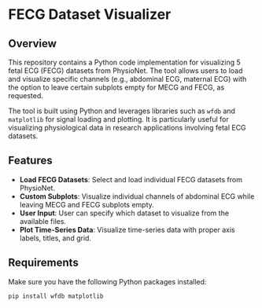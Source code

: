 # FECG Dataset Visualizer

## Overview

This repository contains a Python code implementation for visualizing 5 fetal ECG (FECG) datasets from PhysioNet. The tool allows users to load and visualize specific channels (e.g., abdominal ECG, maternal ECG) with the option to leave certain subplots empty for MECG and FECG, as requested.

The tool is built using Python and leverages libraries such as `wfdb` and `matplotlib` for signal loading and plotting. It is particularly useful for visualizing physiological data in research applications involving fetal ECG datasets.

## Features

- **Load FECG Datasets**: Select and load individual FECG datasets from PhysioNet.
- **Custom Subplots**: Visualize individual channels of abdominal ECG while leaving MECG and FECG subplots empty.
- **User Input**: User can specify which dataset to visualize from the available files.
- **Plot Time-Series Data**: Visualize time-series data with proper axis labels, titles, and grid.

## Requirements

Make sure you have the following Python packages installed:

```bash
pip install wfdb matplotlib
